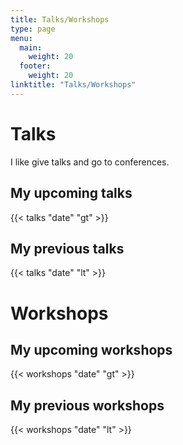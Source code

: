```yaml
---
title: Talks/Workshops
type: page
menu:
  main:
    weight: 20
  footer:
    weight: 20
linktitle: "Talks/Workshops"
---
```

# Talks

I like give talks and go to conferences.  

## My upcoming talks

{{< talks "date" "gt" >}}

## My previous talks

{{< talks "date" "lt" >}}

# Workshops

## My upcoming workshops

{{< workshops "date" "gt" >}}

## My previous workshops

{{< workshops "date" "lt" >}}
